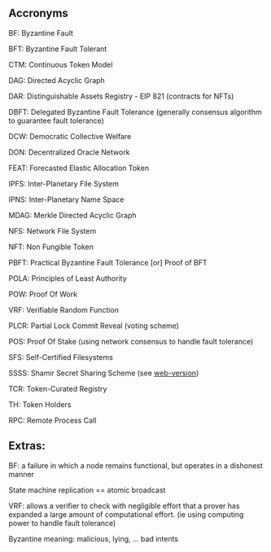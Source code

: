 ## Accronyms

BF: Byzantine Fault

BFT: Byzantine Fault Tolerant

CTM: Continuous Token Model

DAG: Directed Acyclic Graph

DAR: Distinguishable Assets Registry - EIP 821 (contracts for NFTs)

DBFT: Delegated Byzantine Fault Tolerance (generally consensus algorithm to guarantee fault tolerance)

DCW: Democratic Collective Welfare

DON: Decentralized Oracle Network

FEAT: Forecasted Elastic Allocation Token

IPFS: Inter-Planetary File System

IPNS: Inter-Planetary Name Space

MDAG: Merkle Directed Acyclic Graph

NFS: Network File System

NFT: Non Fungible Token

PBFT: Practical Byzantine Fault Tolerance [or] Proof of BFT

POLA: Principles of Least Authority

POW: Proof Of Work

VRF: Verifiable Random Function

PLCR: Partial Lock Commit Reveal (voting scheme)

POS: Proof Of Stake (using network consensus to handle fault tolerance)

SFS: Self-Certified Filesystems

SSSS: Shamir Secret Sharing Scheme (see [web-version](https://iancoleman.io/shamir/))

TCR: Token-Curated Registry

TH: Token Holders

RPC: Remote Process Call

Extras:
------

BF: a failure in which a node remains functional, but operates in a dishonest manner

State machine replication == atomic broadcast

VRF: allows a verifier to check with negligible effort that a prover has expanded a large amount of computational effort. (ie using computing power to handle fault tolerance)

Byzantine meaning: malicious, lying, ... bad intents
